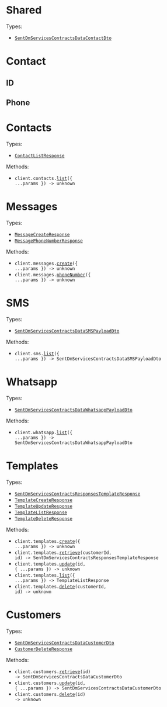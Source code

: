 # Shared

Types:

- <code><a href="./src/resources/shared.ts">SentDmServicesContractsDataContactDto</a></code>

# Contact

## ID

## Phone

# Contacts

Types:

- <code><a href="./src/resources/contacts.ts">ContactListResponse</a></code>

Methods:

- <code title="get /contacts">client.contacts.<a href="./src/resources/contacts.ts">list</a>({ ...params }) -> unknown</code>

# Messages

Types:

- <code><a href="./src/resources/messages.ts">MessageCreateResponse</a></code>
- <code><a href="./src/resources/messages.ts">MessagePhoneNumberResponse</a></code>

Methods:

- <code title="post /messages">client.messages.<a href="./src/resources/messages.ts">create</a>({ ...params }) -> unknown</code>
- <code title="post /messages/phone-number">client.messages.<a href="./src/resources/messages.ts">phoneNumber</a>({ ...params }) -> unknown</code>

# SMS

Types:

- <code><a href="./src/resources/sms.ts">SentDmServicesContractsDataSMSPayloadDto</a></code>

Methods:

- <code title="get /sms">client.sms.<a href="./src/resources/sms.ts">list</a>({ ...params }) -> SentDmServicesContractsDataSMSPayloadDto</code>

# Whatsapp

Types:

- <code><a href="./src/resources/whatsapp.ts">SentDmServicesContractsDataWhatsappPayloadDto</a></code>

Methods:

- <code title="get /whatsapp">client.whatsapp.<a href="./src/resources/whatsapp.ts">list</a>({ ...params }) -> SentDmServicesContractsDataWhatsappPayloadDto</code>

# Templates

Types:

- <code><a href="./src/resources/templates.ts">SentDmServicesContractsResponsesTemplateResponse</a></code>
- <code><a href="./src/resources/templates.ts">TemplateCreateResponse</a></code>
- <code><a href="./src/resources/templates.ts">TemplateUpdateResponse</a></code>
- <code><a href="./src/resources/templates.ts">TemplateListResponse</a></code>
- <code><a href="./src/resources/templates.ts">TemplateDeleteResponse</a></code>

Methods:

- <code title="post /templates">client.templates.<a href="./src/resources/templates.ts">create</a>({ ...params }) -> unknown</code>
- <code title="get /templates/{customerId}/{id}">client.templates.<a href="./src/resources/templates.ts">retrieve</a>(customerId, id) -> SentDmServicesContractsResponsesTemplateResponse</code>
- <code title="put /templates/{id}">client.templates.<a href="./src/resources/templates.ts">update</a>(id, { ...params }) -> unknown</code>
- <code title="get /templates">client.templates.<a href="./src/resources/templates.ts">list</a>({ ...params }) -> TemplateListResponse</code>
- <code title="delete /templates/{customerId}/{id}">client.templates.<a href="./src/resources/templates.ts">delete</a>(customerId, id) -> unknown</code>

# Customers

Types:

- <code><a href="./src/resources/customers.ts">SentDmServicesContractsDataCustomerDto</a></code>
- <code><a href="./src/resources/customers.ts">CustomerDeleteResponse</a></code>

Methods:

- <code title="get /customers/{id}">client.customers.<a href="./src/resources/customers.ts">retrieve</a>(id) -> SentDmServicesContractsDataCustomerDto</code>
- <code title="put /customers/{id}">client.customers.<a href="./src/resources/customers.ts">update</a>(id, { ...params }) -> SentDmServicesContractsDataCustomerDto</code>
- <code title="delete /customers/{id}">client.customers.<a href="./src/resources/customers.ts">delete</a>(id) -> unknown</code>
